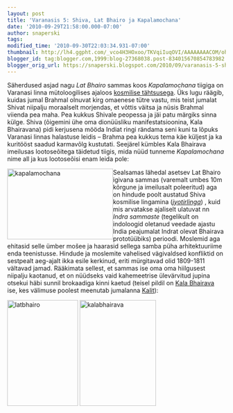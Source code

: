 ```yaml
---
layout: post
title: 'Varanasis 5: Shiva, Lat Bhairo ja Kapalamochana'
date: '2010-09-29T21:58:00.000-07:00'
author: snaperski
tags: 
modified_time: '2010-09-30T22:03:34.931-07:00'
thumbnail: http://lh4.ggpht.com/_vco4H3HOxoo/TKVqiIuqOVI/AAAAAAAACOM/ohlCvQQO7Nw/s72-c/kapalamochana_thumb1.jpg?imgmax=800
blogger_id: tag:blogger.com,1999:blog-27368038.post-834015670854783982
blogger_orig_url: https://snaperski.blogspot.com/2010/09/varanasis-5-shiva-lat-bhairo-ja.html
---
```


<p> </p>  <p>Säherdused asjad nagu <em>Lat Bhairo</em> sammas koos<em> Kapalamochana</em> tiigiga on Varanasi linna mütoloogilises ajaloos <a href="http://en.wikipedia.org/wiki/Axis_mundi">kosmilise tähtsusega</a>. Üks lugu räägib, kuidas jumal Brahmal olnuvat kirg omaenese tütre vastu, mis teist jumalat Shivat niipalju moraalselt morjendas, et võttis väitsa ja nüsis Brahmal viienda pea maha. Pea kukkus Shivale peopessa ja jäi patu märgiks sinna külge.    Shiva (õigemini ühe oma dionüüsliku manifestatsioonina, Kala Bhairavana) pidi kerjusena mööda Indiat ringi rändama seni kuni ta lõpuks Varanasi linnas halastuse leidis – Brahma pea kukkus tema käe küljest ja ka kuritööst saadud karmavõlg kustutati. Seejärel kümbles Kala Bhairava imeilusas lootoseõitega täidetud tiigis, mida nüüd tunneme <em>Kapalamochana</em> nime all ja kus lootoseõisi enam leida pole:</p>  <p><a href="http://lh6.ggpht.com/_vco4H3HOxoo/TKVqhBkoKuI/AAAAAAAACOI/oEr8O6P7i6o/s1600-h/kapalamochana3.jpg"><img style="border-width: 0px; display: inline; margin-left: 0px; margin-right: 0px;" title="kapalamochana" alt="kapalamochana" src="http://lh4.ggpht.com/_vco4H3HOxoo/TKVqiIuqOVI/AAAAAAAACOM/ohlCvQQO7Nw/kapalamochana_thumb1.jpg?imgmax=800" width="244" align="left" border="0" height="163" /></a>  </p>  <p> </p>  <p> </p>  <p> </p>  <p> </p>  <p>Sealsamas lähedal asetsev Lat Bhairo igivana sammas (varemalt umbes 10m kõrgune ja imeilusalt poleeritud) aga on hindude poolt austatud Shiva kosmilise lingamina (<em><a href="http://en.wikipedia.org/wiki/Jyotirlinga">jyotirlinga</a></em>) , kuid mis arvatakse ajaliselt ulatuvat nn <em>Indra sammaste</em> (tegelikult on indoloogid oletanud veedade ajastu India peajumalat Indrat olevat Bhairava prototüübiks) perioodi.  Moslemid aga ehitasid selle ümber mošee ja haarasid sellega samba püha arhitektuuriime enda teenistusse. Hindude ja moslemite vahelised vägivaldsed konfliktid on sestpealt aeg-ajalt ikka esile kerkinud, eriti mürgitavad olid 1809-1811 vältavad jamad. Rääkimata sellest, et sammas ise oma oma hiilgusest niipalju kaotanud, et on nüüdseks vaid kahemeetrise ülevärvitud jupina otsekui häbi sunnil brokaadiga kinni kaetud (teisel pildil on <a href="http://en.wikipedia.org/wiki/Bhairava">Kala Bhairava</a> ise, kes välimuse poolest meenutab jumalanna <a href="http://en.wikipedia.org/wiki/Kali">Kalit</a>):</p>  <p></p>  <p></p>  <p></p>  <p></p>  <p><a href="http://lh4.ggpht.com/_vco4H3HOxoo/TKVqi7mDK2I/AAAAAAAACOQ/F_Oh1p5osBM/s1600-h/latbhairo2.jpg"><img style="border-width: 0px; display: inline;" title="latbhairo" alt="latbhairo" src="http://lh5.ggpht.com/_vco4H3HOxoo/TKVqjuepthI/AAAAAAAACOU/y_4Q6wbVW2k/latbhairo_thumb.jpg?imgmax=800" width="163" border="0" height="244" /></a> <a href="http://lh6.ggpht.com/_vco4H3HOxoo/TKVqkgNGVLI/AAAAAAAACOY/dFmPf5cldus/s1600-h/kalabhairava5.jpg"><img style="border-width: 0px; display: inline;" title="kalabhairava" alt="kalabhairava" src="http://lh4.ggpht.com/_vco4H3HOxoo/TKVqljxQOgI/AAAAAAAACOc/IYKFit8Xakw/kalabhairava_thumb1.jpg?imgmax=800" width="176" border="0" height="244" /></a></p>